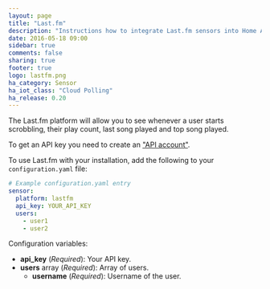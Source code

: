 ```yaml
---
layout: page
title: "Last.fm"
description: "Instructions how to integrate Last.fm sensors into Home Assistant."
date: 2016-05-18 09:00
sidebar: true
comments: false
sharing: true
footer: true
logo: lastfm.png
ha_category: Sensor
ha_iot_class: "Cloud Polling"
ha_release: 0.20
---
```



The Last.fm platform will allow you to see whenever a user starts scrobbling, their play count, last song played and top song played.

To get an API key you need to create an ["API account"](http://www.last.fm/api/account/create).

To use Last.fm with your installation, add the following to your `configuration.yaml` file:

```yaml
# Example configuration.yaml entry
sensor:
  platform: lastfm
  api_key: YOUR_API_KEY
  users:
    - user1
    - user2
```

Configuration variables:

- **api_key** (*Required*): Your API key.
- **users** array (*Required*): Array of users.
  - **username** (*Required*): Username of the user.

